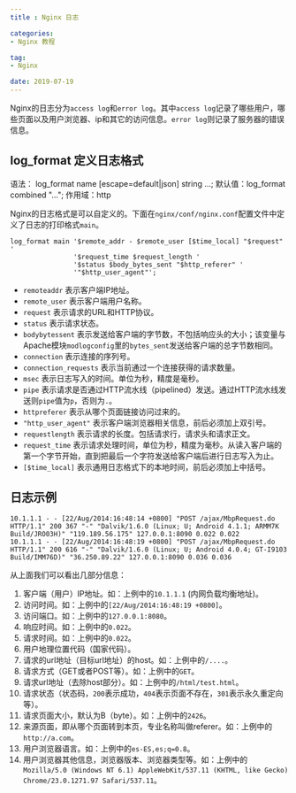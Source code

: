 ```yaml
---
title : Nginx 日志

categories:
- Nginx 教程

tag:
- Nginx

date: 2019-07-19
---
```


Nginx的日志分为`access log`和`error log`。其中`access log`记录了哪些用户，哪些页面以及用户浏览器、ip和其它的访问信息。`error log`则记录了服务器的错误信息。

## log_format 定义日志格式
语法：  log_format name [escape=default|json] string ...;
默认值：log_format combined "...";
作用域：http

Nginx的日志格式是可以自定义的。下面在`nginx/conf/nginx.conf`配置文件中定义了日志的打印格式`main`。
```text
log_format main '$remote_addr - $remote_user [$time_local] "$request" '
                '$request_time $request_length '
                '$status $body_bytes_sent "$http_referer" '
                '"$http_user_agent"';
```
- `remoteaddr`
    表示客户端IP地址。
- `remote_user`
    表示客户端用户名称。
- `request`
    表示请求的URL和HTTP协议。
- `status`
    表示请求状态。
- `bodybytessent`
    表示发送给客户端的字节数，不包括响应头的大小；该变量与Apache模块`modlogconfig`里的`bytes_sent`发送给客户端的总字节数相同。
- `connection`
    表示连接的序列号。
- `connection_requests`
    表示当前通过一个连接获得的请求数量。
- `msec`
    表示日志写入的时间。单位为秒，精度是毫秒。
- `pipe`
    表示请求是否通过HTTP流水线（pipelined）发送。通过HTTP流水线发送则`pipe`值为`p`，否则为`.`。
- `httpreferer`
    表示从哪个页面链接访问过来的。
- `"http_user_agent"`
    表示客户端浏览器相关信息，前后必须加上双引号。
- `requestlength`
    表示请求的长度。包括请求行，请求头和请求正文。
- `request_time`
    表示请求处理时间，单位为秒，精度为毫秒。从读入客户端的第一个字节开始，直到把最后一个字符发送给客户端后进行日志写入为止。
- `[$time_local]`
    表示通用日志格式下的本地时间，前后必须加上中括号。

## 日志示例
```text
10.1.1.1 - - [22/Aug/2014:16:48:14 +0800] "POST /ajax/MbpRequest.do HTTP/1.1" 200 367 "-" "Dalvik/1.6.0 (Linux; U; Android 4.1.1; ARMM7K Build/JRO03H)" "119.189.56.175" 127.0.0.1:8090 0.022 0.022 
10.1.1.1 - - [22/Aug/2014:16:48:19 +0800] "POST /ajax/MbpRequest.do HTTP/1.1" 200 616 "-" "Dalvik/1.6.0 (Linux; U; Android 4.0.4; GT-I9103 Build/IMM76D)" "36.250.89.22" 127.0.0.1:8090 0.036 0.036 
```
从上面我们可以看出几部分信息：
1. 客户端（用户）IP地址。如：上例中的`10.1.1.1` (内网负载均衡地址)。
2. 访问时间。如：上例中的`[22/Aug/2014:16:48:19 +0800]`。
3. 访问端口。如：上例中的`127.0.0.1:8080`。
4. 响应时间。如：上例中的`0.022`。
5. 请求时间。如：上例中的`0.022`。
6. 用户地理位置代码（国家代码）。
7. 请求的url地址（目标url地址）的host。如：上例中的`/....`。
8. 请求方式（GET或者POST等）。如：上例中的`GET`。
9. 请求url地址（去除host部分）。如：上例中的`/html/test.html`。
10. 请求状态（状态码，`200`表示成功，`404`表示页面不存在，`301`表示永久重定向等）。
11. 请求页面大小，默认为B（byte）。如：上例中的`2426`。
12. 来源页面，即从哪个页面转到本页，专业名称叫做referer。如：上例中的`http://a.com`。
13. 用户浏览器语言。如：上例中的`es-ES,es;q=0.8`。
14. 用户浏览器其他信息，浏览器版本、浏览器类型等。如：上例中的`Mozilla/5.0 (Windows NT 6.1) AppleWebKit/537.11 (KHTML, like Gecko) Chrome/23.0.1271.97 Safari/537.11`。